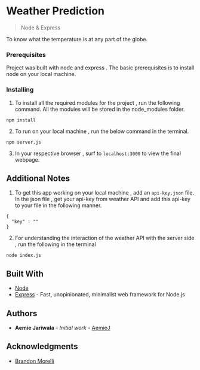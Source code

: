 # Weather Prediction 
> Node & Express 

To know what the temperature is at any part of the globe.


### Prerequisites

Project was built with node and express . The basic prerequisites is to install node on your local machine.


### Installing

1. To install all the required modules for the project , run the following command. All the modules will be stored in the node_modules folder.

```
npm install
```

2. To run on your local machine  , run the below command in the terminal.

```
npm server.js
```

3. In your respective browser , surf to ```localhost:3000``` to view the final webpage.

## Additional Notes

1. To get this app working on your local machine , add an ```api-key.json``` file. In the json file , get your api-key from weather API and add this api-key to your file in the following manner.

```
{
  "key" : "" 
}
```

2. For understanding the interaction of the weather API with the server side , run the following in the terminal 

```
node index.js
```


## Built With

* [Node](https://nodejs.org/en/docs/)
* [Express](https://expressjs.com/) - Fast, unopinionated, minimalist web framework for Node.js

## Authors

* **Aemie Jariwala** - *Initial work* - [AemieJ](https://github.com/AemieJ)


## Acknowledgments

* [Brandon Morelli](https://codeburst.io/build-a-weather-website-in-30-minutes-with-node-js-express-openweather-a317f904897b)


